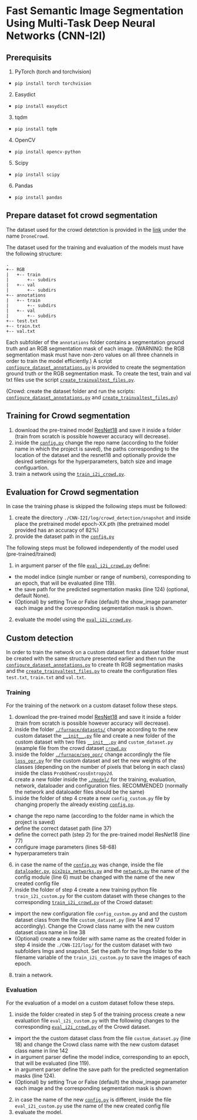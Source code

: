 # Fast Semantic Image Segmentation Using Multi-Task Deep Neural Networks (CNN-I2I)

## Prerequisits
1. PyTorch (torch and torchvision)
* `pip install torch torchvision`
2. Easydict
* `pip install easydict`
3. tqdm
* `pip install tqdm`
4. OpenCV
* `pip install opencv-python`
5. Scipy
* `pip install scipy`
6. Pandas
* `pip install pandas`

## Prepare dataset fot crowd segmentation
The dataset used for the crowd detetction is provided in the [link](https://aiia.csd.auth.gr/open-multidrone-datasets/) under the name `DroneCrowd`.

The dataset used for the training and evaluation of the models must have the following structure:
```
.
+-- RGB
|   +-- train
|       +-- subdirs
|   +-- val
|       +-- subdirs
+-- annotations
|   +-- train
|       +-- subdirs
|   +-- val
|       +-- subdirs
+-- test.txt
+-- train.txt
+-- val.txt
```
Each subfolder of the `annotations` folder contains a segmentation ground truth and an RGB segmentation mask of each image. (WARNING: the RGB segmentation mask must have non-zero values on all three channels in order to train the model efficiently.) A script [`configure_dataset_annotations.py`](https://github.com/AIIALaboratory/fast_image_segmentation/blob/main/scripts/configure_dataset_annotations.py) is provided to create the segmentation ground truth or the RGB segmentation mask.
To create the test, train and val txt files use the script [`create_trainvaltest_files.py`](https://github.com/AIIALaboratory/fast_image_segmentation/blob/main/scripts/create_trainvaltest_files.py).

(Crowd: create the dataset folder and run the scripts: [`configure_dataset_annotations.py`](https://github.com/AIIALaboratory/fast_image_segmentation/blob/main/scripts/configure_dataset_annotations.py) and [`create_trainvaltest_files.py`](https://github.com/AIIALaboratory/fast_image_segmentation/blob/main/scripts/create_trainvaltest_files.py))

## Training for Crowd segmentation
1. download the pre-trained model [ResNet18](https://drive.google.com/file/d/19xf-d76FFiJfCm6a9QtZrc0xLsw8GMDG/view?usp=sharing) and save it inside a folder (train from scratch is possible however accuracy will decrease).
2. inside the [`config.py`](https://github.com/AIIALaboratory/fast_image_segmentation/blob/main/CNN-I2I/model/crowd_detection/config.py) change the repo name (according to the folder name in which the project is saved), the paths corresponding to the location of the dataset and the resnet18 and optionally provide the desired setteings for the hyperparameters, batch size and image configuartion.
3. train a network using the [`train_i2i_crowd.py`](https://github.com/AIIALaboratory/fast_image_segmentation/blob/main/CNN-I2I/model/crowd_detection/train_i2i_crowd.py).

## Evaluation for Crowd segmentation
In case the training phase is skipped the following steps must be followed:
1. create the directory `./CNN-I2I/log/crowd_detection/snapshot` and inside place the pretrained model epoch-XX.pth (the pretrained model provided has an accuracy of 82%)
2. provide the dataset path in the [`config.py`](https://github.com/AIIALaboratory/fast_image_segmentation/blob/main/CNN-I2I/model/crowd_detection/config.py)

The following steps must be followed independently of the model used (pre-trained/trained)
1. in argument parser of the file [`eval_i2i_crowd.py`](https://github.com/AIIALaboratory/fast_image_segmentation/blob/main/CNN-I2I/model/crowd_detection/eval_i2i_crowd.py) define:
* the model indice (single number or range of numbers), corresponding to an epoch, that will be evaluated (line 119).
* the save path for the predicted segmentation masks (line 124) (optional, default None).
* (Optional) by setting True or False (default) the show_image parameter each image and the corresponding segmentation mask is shown.
2. evaluate the model using the [`eval_i2i_crowd.py`](https://github.com/AIIALaboratory/fast_image_segmentation/blob/main/CNN-I2I/model/crowd_detection/eval_i2i_crowd.py).

## Custom detection
In order to train the network on a custom dataset first a dataset folder must be created with the same structure presented earlier and then run the [`configure_dataset_annotations.py`](https://github.com/AIIALaboratory/fast_image_segmentation/blob/main/scripts/configure_dataset_annotations.py) to create th RGB segmentation masks and the [`create_trainvaltest_files.py`](https://github.com/AIIALaboratory/fast_image_segmentation/blob/main/scripts/create_trainvaltest_files.py) to create the configuration files `test.txt`, `train.txt` and `val.txt`.

### Training
For the training of the network on a custom dataset follow these steps.

1. download the pre-trained model [ResNet18](https://drive.google.com/file/d/19xf-d76FFiJfCm6a9QtZrc0xLsw8GMDG/view?usp=sharing) and save it inside a folder (train from scratch is possible however accuracy will decrease).
2. inside the folder [`./furnace/datasets/`](https://github.com/AIIALaboratory/fast_image_segmentation/tree/main/CNN-I2I/furnace/datasets) change according to the new custom dataset the [`__init__.py`](https://github.com/AIIALaboratory/fast_image_segmentation/blob/main/CNN-I2I/furnace/datasets/__init__.py) file and create a new folder of the custom dataset with two files [`__init__.py`](https://github.com/AIIALaboratory/fast_image_segmentation/blob/main/CNN-I2I/furnace/datasets/crowd/__init__.py) and `custom_dataset.py` (example file from the crowd dataset [`crowd.py`](https://github.com/AIIALaboratory/fast_image_segmentation/blob/main/CNN-I2I/furnace/datasets/crowd/crowd.py)
3. inside the folder [`./furnace/seg_opr/`](https://github.com/AIIALaboratory/fast_image_segmentation/tree/main/CNN-I2I/furnace/seg_opr) change accordingly the file [`loss_opr.py`](https://github.com/AIIALaboratory/fast_image_segmentation/blob/main/CNN-I2I/furnace/seg_opr/loss_opr.py) for the custom dataset and set the new weights of the classes (depending on the number of pixels that belong in each class) inside the class `ProbOhemCrossEntropy2d`. 
4. create a new folder inside the [`./model/`](https://github.com/AIIALaboratory/fast_image_segmentation/tree/main/CNN-I2I/model/) for the training, evaluation, network, dataloader and configuration files. RECOMMENDED (normally the network and dataloader files should be the same)
5. inside the folder of step 4 create a new `config_custom.py` file by changing properly the already existing [`config.py`](https://github.com/AIIALaboratory/fast_image_segmentation/blob/main/CNN-I2I/model/crowd_detection/config.py). 
* change the repo name (according to the folder name in which the project is saved)
* define the correct dataset path (line 37)
* define the correct path (step 2) for the pre-trained model ResNet18 (line 77) 
* configure image parameters (lines 58-68)
* hyperparameters train
6. in case the name of the [`config.py`](https://github.com/AIIALaboratory/fast_image_segmentation/blob/main/CNN-I2I/model/crowd_detection/config.py) was change, inside the file [`dataloader.py`](https://github.com/AIIALaboratory/fast_image_segmentation/blob/main/CNN-I2I/model/crowd_detection/dataloader.py), [`pix2pix_networks.py`](https://github.com/AIIALaboratory/fast_image_segmentation/blob/main/CNN-I2I/model/crowd_detection/pix2pix_networks.py) and the [`network.py`](https://github.com/AIIALaboratory/fast_image_segmentation/blob/main/CNN-I2I/model/crowd_detection/network.py) the name of the config module (line 6) must be changed with the name of the new created config file
7. inside the folder of step 4 create a new training python file `train_i2i_custom.py` for the custom dataset with these changes to the corresponding [`train_i2i_crowd.py`](https://github.com/AIIALaboratory/fast_image_segmentation/blob/main/CNN-I2I/model/crowd_detection/train_i2i_crowd.py) of the Crowd dataset:
* import the new configuration file `config_custom.py` and and the custom dataset class from the file `custom_dataset.py` (line 14 and 17 accordingly). Change the Crowd class name with the new custom dataset class name in line 38
* (Optional) create a new folder with same name as the created folder in step 4 inside the `./CNN-I2I/log/` for the custom dataset with two subfolders Imgs and snapshot. Set the path for the Imgs folder to the filename variable of the `train_i2i_custom.py` to save the images of each epoch.
8. train a network.

### Evaluation
For the evaluation of a model on a custom dataset follow these steps.
1. inside the folder created in step 5 of the training process create a new evaluation file `eval_i2i_custom.py` with the following changes to the corresponding [`eval_i2i_crowd.py`](https://github.com/AIIALaboratory/fast_image_segmentation/blob/main/CNN-I2I/model/crowd_detection/eval_i2i_crowd.py) of the Crowd dataset.
* import the the custom dataset class from the file `custom_dataset.py` (line 18) and change the Crowd class name with the new custom dataset class name in line 142
* in argument parser define the model indice, corresponding to an epoch, that will be evaluated (line 119).
* in argument parser define the save path for the predicted segmentation masks (line 124).
* (Optional) by setting True or False (default) the show_image parameter each image and the corresponding segmentation mask is shown
2. in case the name of the new [`config.py`](https://github.com/AIIALaboratory/fast_image_segmentation/blob/main/CNN-I2I/model/crowd_detection/config.py) is different, inside the file `eval_i2i_custom.py` use the name of the new created config file
3. evaluate the model.